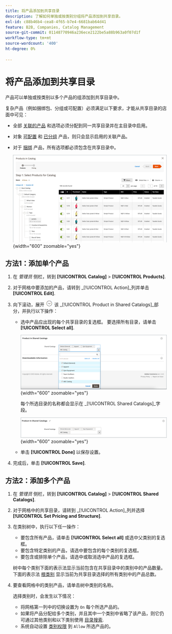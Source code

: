 ```yaml
---
title: 将产品添加到共享目录
description: 了解如何单独或按类别分组将产品添加到共享目录。
exl-id: c88b46b4-cea8-4f65-b7e4-6681bab64d41
feature: B2B, Companies, Catalog Management
source-git-commit: 01148770946a236ece2122be5a88b963a0f07d1f
workflow-type: tm+mt
source-wordcount: '400'
ht-degree: 0%

---
```


# 将产品添加到共享目录

产品可以单独或按类别以多个产品的组添加到共享目录中。

复杂产品（例如捆绑包、分组或可配置）必须满足以下要求，才能从共享目录的店面中可见：

- 全部 [关联的产品](../catalog/product-configurations.md) 和选项必须分配到同一共享目录并在主目录中启用。
- 对象 [可配置](../catalog/product-create-configurable.md) 和 [已分组](../catalog/product-create-grouped.md) 产品，则只会显示启用的关联产品。
- 对于 [捆绑](../catalog/product-create-bundle.md) 产品，所有选项都必须包含在共享目录中。

  ![为目录选择产品](./assets/shared-catalog-select-products-step-1.png){width="600" zoomable="yes"}

## 方法1：添加单个产品

1. 在 _管理员_ 侧栏，转到 **[!UICONTROL Catalog]** > **[!UICONTROL Products]**.

1. 对于网格中要添加的产品，请转到 _[!UICONTROL Action]_列并单击&#x200B;**[!UICONTROL Edit]**.

1. 向下滚动，展开 ![扩展选择器](../assets/icon-display-expand.png) 该 _[!UICONTROL Product in Shared Catalogs]_部分，并执行以下操作：

   - 选中产品应出现的每个共享目录的复选框。 要选择所有目录，请单击 **[!UICONTROL Select all]**.

     ![共享目录中的产品](./assets/shared-catalog-assign-from-product.png){width="600" zoomable="yes"}

     每个所选目录的名称都会显示在 _[!UICONTROL Shared Catalogs]_字段。

     ![已分配的共享目录](./assets/shared-catalog-assigned.png){width="600" zoomable="yes"}

   - 单击 **[!UICONTROL Done]** 以保存设置。

1. 完成后，单击 **[!UICONTROL Save]**.

## 方法2：添加多个产品

1. 在 _管理员_ 侧栏，转到 **[!UICONTROL Catalog]** > **[!UICONTROL Shared Catalogs]**.

1. 对于网格中的共享目录，请转到 _[!UICONTROL Action]_列并选择&#x200B;**[!UICONTROL Set Pricing and Structure]**.

1. 在类别树中，执行以下任一操作：

   - 要包含所有产品，请单击 **[!UICONTROL Select all]** 或选中父类别的复选框。
   - 要包含特定类别的产品，请选中要包含的每个类别的复选框。
   - 要包含或排除单个产品，请选中或取消选中产品的复选框。

   树中每个类别下面的表示法显示当前包含在共享目录中的类别中的产品数量。 下面的表示法 [根类别](../catalog/category-root.md) 显示当前为共享目录选择的所有类别中的产品总数。

1. 要查看网格中的类别产品，请单击树中类别的名称。

   选择类别时，会发生以下情况：

   - 将网格第一列中的切换设置为 `On` 每个所选产品的。
   - 如果将产品分配给多个类别，并且其中一个类别中省略了该产品，则它仍可通过其他类别和以下类别使用 [目录搜索](../catalog/search.md).
   - 系统自动设置 [类别权限](../catalog/category-permissions.md) 到 `Allow` 所选产品的。
